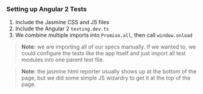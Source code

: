 ### Setting up Angular 2 Tests
1. Include the Jasmine CSS and JS files
2. Include the Angular 2 `testing.dev.ts`
3. We combine multiple imports into `Promise.all`, then call `window.onload`

> **Note:** we are importing all of our specs manually. If we wanted to, we could configure the tests like the app itself and just import all test modules into one parent test file.

> **Note:** the jasmine html reporter usually shows up at the bottom of the page, but we did some simple JS wizardry to get it at the top of the page.